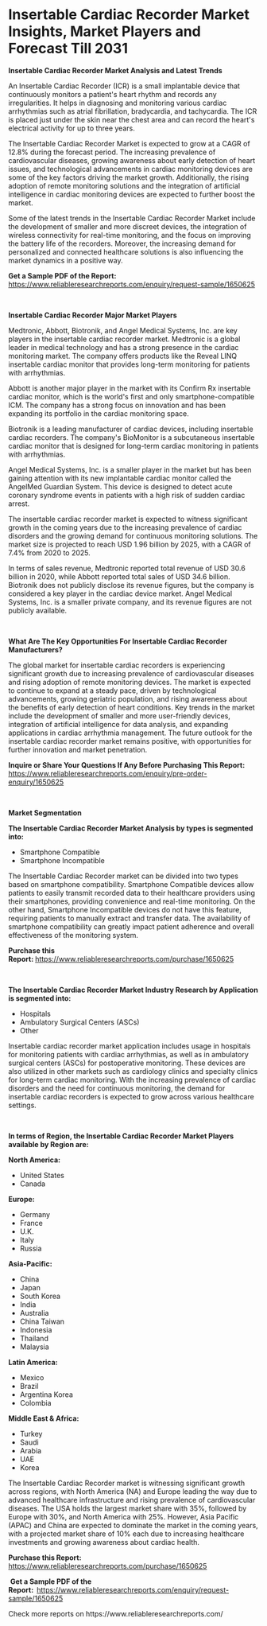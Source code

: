<p><h1>Insertable Cardiac Recorder Market Insights, Market Players and Forecast Till 2031</h1></p><p><strong>Insertable Cardiac Recorder Market Analysis and Latest Trends</strong></p>
<p><p>An Insertable Cardiac Recorder (ICR) is a small implantable device that continuously monitors a patient's heart rhythm and records any irregularities. It helps in diagnosing and monitoring various cardiac arrhythmias such as atrial fibrillation, bradycardia, and tachycardia. The ICR is placed just under the skin near the chest area and can record the heart's electrical activity for up to three years.</p><p>The Insertable Cardiac Recorder Market is expected to grow at a CAGR of 12.8% during the forecast period. The increasing prevalence of cardiovascular diseases, growing awareness about early detection of heart issues, and technological advancements in cardiac monitoring devices are some of the key factors driving the market growth. Additionally, the rising adoption of remote monitoring solutions and the integration of artificial intelligence in cardiac monitoring devices are expected to further boost the market.</p><p>Some of the latest trends in the Insertable Cardiac Recorder Market include the development of smaller and more discreet devices, the integration of wireless connectivity for real-time monitoring, and the focus on improving the battery life of the recorders. Moreover, the increasing demand for personalized and connected healthcare solutions is also influencing the market dynamics in a positive way.</p></p>
<p><strong>Get a Sample PDF of the Report:&nbsp;</strong> <a href="https://www.reliableresearchreports.com/enquiry/request-sample/1650625">https://www.reliableresearchreports.com/enquiry/request-sample/1650625</a></p>
<p>&nbsp;</p>
<p><strong>Insertable Cardiac Recorder Major Market Players</strong></p>
<p><p>Medtronic, Abbott, Biotronik, and Angel Medical Systems, Inc. are key players in the insertable cardiac recorder market. Medtronic is a global leader in medical technology and has a strong presence in the cardiac monitoring market. The company offers products like the Reveal LINQ insertable cardiac monitor that provides long-term monitoring for patients with arrhythmias.</p><p>Abbott is another major player in the market with its Confirm Rx insertable cardiac monitor, which is the world's first and only smartphone-compatible ICM. The company has a strong focus on innovation and has been expanding its portfolio in the cardiac monitoring space.</p><p>Biotronik is a leading manufacturer of cardiac devices, including insertable cardiac recorders. The company's BioMonitor is a subcutaneous insertable cardiac monitor that is designed for long-term cardiac monitoring in patients with arrhythmias.</p><p>Angel Medical Systems, Inc. is a smaller player in the market but has been gaining attention with its new implantable cardiac monitor called the AngelMed Guardian System. This device is designed to detect acute coronary syndrome events in patients with a high risk of sudden cardiac arrest.</p><p>The insertable cardiac recorder market is expected to witness significant growth in the coming years due to the increasing prevalence of cardiac disorders and the growing demand for continuous monitoring solutions. The market size is projected to reach USD 1.96 billion by 2025, with a CAGR of 7.4% from 2020 to 2025.</p><p>In terms of sales revenue, Medtronic reported total revenue of USD 30.6 billion in 2020, while Abbott reported total sales of USD 34.6 billion. Biotronik does not publicly disclose its revenue figures, but the company is considered a key player in the cardiac device market. Angel Medical Systems, Inc. is a smaller private company, and its revenue figures are not publicly available.</p></p>
<p>&nbsp;</p>
<p><strong>What Are The Key Opportunities For Insertable Cardiac Recorder Manufacturers?</strong></p>
<p><p>The global market for insertable cardiac recorders is experiencing significant growth due to increasing prevalence of cardiovascular diseases and rising adoption of remote monitoring devices. The market is expected to continue to expand at a steady pace, driven by technological advancements, growing geriatric population, and rising awareness about the benefits of early detection of heart conditions. Key trends in the market include the development of smaller and more user-friendly devices, integration of artificial intelligence for data analysis, and expanding applications in cardiac arrhythmia management. The future outlook for the insertable cardiac recorder market remains positive, with opportunities for further innovation and market penetration.</p></p>
<p><strong>Inquire or Share Your Questions If Any Before Purchasing This Report:</strong> <a href="https://www.reliableresearchreports.com/enquiry/pre-order-enquiry/1650625">https://www.reliableresearchreports.com/enquiry/pre-order-enquiry/1650625</a></p>
<p>&nbsp;</p>
<p><strong>Market Segmentation</strong></p>
<p><strong>The Insertable Cardiac Recorder Market Analysis by types is segmented into:</strong></p>
<p><ul><li>Smartphone Compatible</li><li>Smartphone Incompatible</li></ul></p>
<p><p>The Insertable Cardiac Recorder market can be divided into two types based on smartphone compatibility. Smartphone Compatible devices allow patients to easily transmit recorded data to their healthcare providers using their smartphones, providing convenience and real-time monitoring. On the other hand, Smartphone Incompatible devices do not have this feature, requiring patients to manually extract and transfer data. The availability of smartphone compatibility can greatly impact patient adherence and overall effectiveness of the monitoring system.</p></p>
<p><strong>Purchase this Report:&nbsp;</strong><a href="https://www.reliableresearchreports.com/purchase/1650625">https://www.reliableresearchreports.com/purchase/1650625</a></p>
<p>&nbsp;</p>
<p><strong>The Insertable Cardiac Recorder Market Industry Research by Application is segmented into:</strong></p>
<p><ul><li>Hospitals</li><li>Ambulatory Surgical Centers (ASCs)</li><li>Other</li></ul></p>
<p><p>Insertable cardiac recorder market application includes usage in hospitals for monitoring patients with cardiac arrhythmias, as well as in ambulatory surgical centers (ASCs) for postoperative monitoring. These devices are also utilized in other markets such as cardiology clinics and specialty clinics for long-term cardiac monitoring. With the increasing prevalence of cardiac disorders and the need for continuous monitoring, the demand for insertable cardiac recorders is expected to grow across various healthcare settings.</p></p>
<p>&nbsp;</p>
<p><strong>In terms of Region, the Insertable Cardiac Recorder Market Players available by Region are:</strong></p>
<p>
    <p> <strong> North America: </strong>
        <ul>
            <li>United States</li>
            <li>Canada</li>
        </ul>
        </p> 
    <p> <strong> Europe: </strong>
        <ul>
            <li>Germany</li>
            <li>France</li>
            <li>U.K.</li>
            <li>Italy</li>
            <li>Russia</li>
        </ul>
        </p> 
    <p> <strong> Asia-Pacific: </strong>
        <ul>
            <li>China</li>
            <li>Japan</li>
            <li>South Korea</li>
            <li>India</li>
            <li>Australia</li>
            <li>China Taiwan</li>
            <li>Indonesia</li>
            <li>Thailand</li>
            <li>Malaysia</li>
        </ul>
        </p> 
    <p> <strong> Latin America: </strong>
        <ul>
            <li>Mexico</li>
            <li>Brazil</li>
            <li>Argentina Korea</li>
            <li>Colombia</li>
        </ul>
        </p> 
    <p> <strong> Middle East & Africa: </strong>
        <ul>
            <li>Turkey</li>
            <li>Saudi</li>
            <li>Arabia</li>
            <li>UAE</li>
            <li>Korea</li>
        </ul>
    </p>
    </p>
<p><p>The Insertable Cardiac Recorder market is witnessing significant growth across regions, with North America (NA) and Europe leading the way due to advanced healthcare infrastructure and rising prevalence of cardiovascular diseases. The USA holds the largest market share with 35%, followed by Europe with 30%, and North America with 25%. However, Asia Pacific (APAC) and China are expected to dominate the market in the coming years, with a projected market share of 10% each due to increasing healthcare investments and growing awareness about cardiac health.</p></p>
<p><strong>Purchase this Report: </strong><a href="https://www.reliableresearchreports.com/purchase/1650625">https://www.reliableresearchreports.com/purchase/1650625</a></p>
<p>&nbsp;<strong>Get a Sample PDF of the Report:&nbsp;&nbsp;</strong><a href="https://www.reliableresearchreports.com/enquiry/request-sample/1650625">https://www.reliableresearchreports.com/enquiry/request-sample/1650625</a></p>
<p><strong></strong></p>
<p>Check more reports on https://www.reliableresearchreports.com/</p>